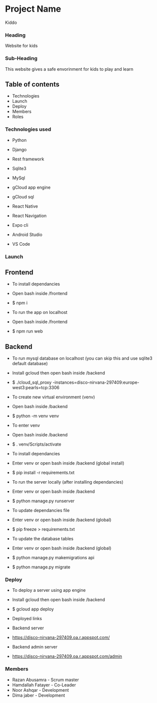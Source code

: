 # Project Name #
Kiddo

### Heading ###
Website for kids

### Sub-Heading ###
This website gives a safe envorinment for kids to play and learn

## Table of contents ###
* Technologies
* Launch
* Deploy
* Members
* Roles

### Technologies used ###
* Python
* Django
* Rest framework
* Sqlite3
* MySql
* gCloud app engine
* gCloud sql
* React Native
* React Navigation
* Expo cli

* Android Studio
* VS Code

### Launch ###
## Frontend ##
* To install dependancies
* Open bash inside /frontend
* $ npm i

* To run the app on localhost
* Open bash inside /frontend
* $ npm run web

## Backend ##
* To run mysql database on localhost (you can skip this and use sqlite3 default database)
* Install gcloud then open bash inside /backend
* $ ./cloud_sql_proxy -instances=disco-nirvana-297409:europe-west3:pearls=tcp:3306

* To create new virtual environment (venv)
* Open bash inside /backend
* $ python -m venv venv

* To enter venv
* Open bash inside /backend
* $ . venv/Scripts/activate

* To install dependancies
* Enter venv or open bash inside /backend (global install)
* $ pip install -r requirements.txt

* To run the server locally (after installing dependancies)
* Enter venv or open bash inside /backend
* $ python manage.py runserver

* To update dependancies file
* Enter venv or open bash inside /backend (global)
* $ pip freeze > requirements.txt

* To update the database tables
* Enter venv or open bash inside /backend (global)
* $ python manage.py makemigrations api
* $ python manage.py migrate

### Deploy ###
* To deploy a server using app engine
* Install gcloud then open bash inside /backend
* $ gcloud app deploy

* Deployed links
* Backend server
* https://disco-nirvana-297409.oa.r.appspot.com/
* Backend admin server
* https://disco-nirvana-297409.oa.r.appspot.com/admin

### Members ###
* Razan Abusamra - Scrum master
* Hamdallah Fatayer - Co-Leader
* Noor Ashqar - Development
* Dima jaber - Development
